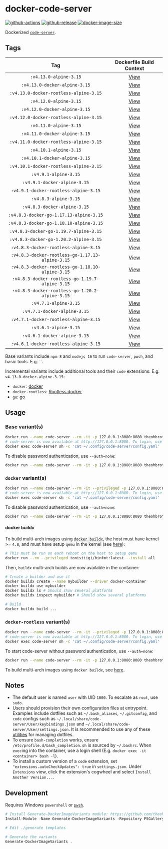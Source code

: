 # docker-code-server

[![github-actions](https://github.com/theohbrothers/docker-code-server/workflows/ci-master-pr/badge.svg)](https://github.com/theohbrothers/docker-code-server/actions)
[![github-release](https://img.shields.io/github/v/release/theohbrothers/docker-code-server?style=flat-square)](https://github.com/theohbrothers/docker-code-server/releases/)
[![docker-image-size](https://img.shields.io/docker/image-size/theohbrothers/docker-code-server/latest)](https://hub.docker.com/r/theohbrothers/docker-code-server)

Dockerized [`code-server`](https://github.com/coder/code-server).

## Tags

| Tag | Dockerfile Build Context |
|:-------:|:---------:|
| `:v4.13.0-alpine-3.15` | [View](variants/v4.13.0-alpine-3.15) |
| `:v4.13.0-docker-alpine-3.15` | [View](variants/v4.13.0-docker-alpine-3.15) |
| `:v4.13.0-docker-rootless-alpine-3.15` | [View](variants/v4.13.0-docker-rootless-alpine-3.15) |
| `:v4.12.0-alpine-3.15` | [View](variants/v4.12.0-alpine-3.15) |
| `:v4.12.0-docker-alpine-3.15` | [View](variants/v4.12.0-docker-alpine-3.15) |
| `:v4.12.0-docker-rootless-alpine-3.15` | [View](variants/v4.12.0-docker-rootless-alpine-3.15) |
| `:v4.11.0-alpine-3.15` | [View](variants/v4.11.0-alpine-3.15) |
| `:v4.11.0-docker-alpine-3.15` | [View](variants/v4.11.0-docker-alpine-3.15) |
| `:v4.11.0-docker-rootless-alpine-3.15` | [View](variants/v4.11.0-docker-rootless-alpine-3.15) |
| `:v4.10.1-alpine-3.15` | [View](variants/v4.10.1-alpine-3.15) |
| `:v4.10.1-docker-alpine-3.15` | [View](variants/v4.10.1-docker-alpine-3.15) |
| `:v4.10.1-docker-rootless-alpine-3.15` | [View](variants/v4.10.1-docker-rootless-alpine-3.15) |
| `:v4.9.1-alpine-3.15` | [View](variants/v4.9.1-alpine-3.15) |
| `:v4.9.1-docker-alpine-3.15` | [View](variants/v4.9.1-docker-alpine-3.15) |
| `:v4.9.1-docker-rootless-alpine-3.15` | [View](variants/v4.9.1-docker-rootless-alpine-3.15) |
| `:v4.8.3-alpine-3.15` | [View](variants/v4.8.3-alpine-3.15) |
| `:v4.8.3-docker-alpine-3.15` | [View](variants/v4.8.3-docker-alpine-3.15) |
| `:v4.8.3-docker-go-1.17.13-alpine-3.15` | [View](variants/v4.8.3-docker-go-1.17.13-alpine-3.15) |
| `:v4.8.3-docker-go-1.18.10-alpine-3.15` | [View](variants/v4.8.3-docker-go-1.18.10-alpine-3.15) |
| `:v4.8.3-docker-go-1.19.7-alpine-3.15` | [View](variants/v4.8.3-docker-go-1.19.7-alpine-3.15) |
| `:v4.8.3-docker-go-1.20.2-alpine-3.15` | [View](variants/v4.8.3-docker-go-1.20.2-alpine-3.15) |
| `:v4.8.3-docker-rootless-alpine-3.15` | [View](variants/v4.8.3-docker-rootless-alpine-3.15) |
| `:v4.8.3-docker-rootless-go-1.17.13-alpine-3.15` | [View](variants/v4.8.3-docker-rootless-go-1.17.13-alpine-3.15) |
| `:v4.8.3-docker-rootless-go-1.18.10-alpine-3.15` | [View](variants/v4.8.3-docker-rootless-go-1.18.10-alpine-3.15) |
| `:v4.8.3-docker-rootless-go-1.19.7-alpine-3.15` | [View](variants/v4.8.3-docker-rootless-go-1.19.7-alpine-3.15) |
| `:v4.8.3-docker-rootless-go-1.20.2-alpine-3.15` | [View](variants/v4.8.3-docker-rootless-go-1.20.2-alpine-3.15) |
| `:v4.7.1-alpine-3.15` | [View](variants/v4.7.1-alpine-3.15) |
| `:v4.7.1-docker-alpine-3.15` | [View](variants/v4.7.1-docker-alpine-3.15) |
| `:v4.7.1-docker-rootless-alpine-3.15` | [View](variants/v4.7.1-docker-rootless-alpine-3.15) |
| `:v4.6.1-alpine-3.15` | [View](variants/v4.6.1-alpine-3.15) |
| `:v4.6.1-docker-alpine-3.15` | [View](variants/v4.6.1-docker-alpine-3.15) |
| `:v4.6.1-docker-rootless-alpine-3.15` | [View](variants/v4.6.1-docker-rootless-alpine-3.15) |

Base variants include `npm 8` and `nodejs 16` to run `code-server`, `pwsh`, and basic tools. E.g. ``.

Incremental variants include additional tools and their `code` extensions. E.g. `v4.13.0-docker-alpine-3.15`:

- `docker`: [docker](https://docs.docker.com/engine/)
- `docker-rootless`: [Rootless docker](https://docs.docker.com/engine/security/rootless/)
- `go`: [go](https://go.dev)

## Usage

### Base variant(s)

```sh
docker run --name code-server --rm -it -p 127.0.0.1:8080:8080 theohbrothers/docker-code-server:
# code-server is now available at http://127.0.0.1:8080. To login, use the password in the config file: --bind-addr=0.0.0.0:8080 --auth=none --disable-telemetry --disable-update-check
docker exec code-server sh -c 'cat ~/.config/code-server/config.yaml'
```

To disable password authentication, use `--auth=none`:

```sh
docker run --name code-server --rm -it -p 127.0.0.1:8080:8080 theohbrothers/docker-code-server: --bind-addr=0.0.0.0:8080 --auth=none --disable-telemetry --disable-update-check
```

### `docker` variant(s)

```sh
docker run --name code-server --rm -it --privileged -p 127.0.0.1:8080:8080 theohbrothers/docker-code-server:v4.13.0-docker-alpine-3.15
# code-server is now available at http://127.0.0.1:8080. To login, use the password in the config file:
docker exec code-server sh -c 'cat ~/.config/code-server/config.yaml'
```

To disable password authentication, use `--auth=none`:

```sh
docker run --name code-server --rm -it -p 127.0.0.1:8080:8080 theohbrothers/docker-code-server:v4.13.0-docker-alpine-3.15 --bind-addr=0.0.0.0:8080 --auth=none --disable-telemetry --disable-update-check
```

#### docker buildx

To build multi-arch images using [`docker buildx`](https://docs.docker.com/engine/reference/commandline/buildx/), the host must have kernel >= `4.8`, and must have setup `qemu` in the kernel (see [here](https://github.com/docker/setup-qemu-action)):

```sh
# This must be run on each reboot on the host to setup qemu
docker run --rm --privileged tonistiigi/binfmt:latest --install all
```

Then, `buildx` multi-arch builds are now available in the container:

```sh
# Create a builder and use it
docker buildx create --name mybuilder --driver docker-container
docker buildx use mybuilder
docker buildx ls # Should show several platforms
docker buildx inspect mybuilder # Should show several platforms

# Build
docker buildx build ...
```

### `docker-rootless` variant(s)

```sh
docker run --name code-server --rm -it --privileged -p 127.0.0.1:8080:8080 theohbrothers/docker-code-server:v4.13.0-docker-rootless-alpine-3.15
# code-server is now available at http://127.0.0.1:8080. To login, use the password in the config file:
docker exec code-server sh -c 'cat ~/.config/code-server/config.yaml'
```

To start code-server without password authentication, use `--auth=none`:

```sh
docker run --name code-server --rm -it -p 127.0.0.1:8080:8080 theohbrothers/docker-code-server:v4.13.0-docker-rootless-alpine-3.15 --bind-addr=0.0.0.0:8080 --auth=none --disable-telemetry --disable-update-check
```

To build multi-arch images using `docker buildx`, see [here](#docker-buildx).

## Notes

- The default user is named `user` with UID `1000`. To escalate as `root`, use `sudo`.
- Users should provision their own configuration files at entrypoint. Examples include dotfiles such as `~/.bash_aliases`, `~/.gitconfig`, and `code` configs such as `~/.local/share/code-server/User/keybindings.json` and `~/.local/share/code-server/User/settings.json`. It is recommended to use any of these [utilities](https://dotfiles.github.io/utilities/) for managing dotfiles.
- To ensure `bash-completion` works, ensure `/etc/profile.d/bash_completion.sh` is sourced by `~/.bashrc`. When `exec`ing into the container, use a login shell (E.g. `docker exec -it <container> bash -l`).
- To install a custom version of a `code` extension, set `"extensions.autoCheckUpdates": true` in `settings.json`. Under `Extensions` view, click the extension's cogwheel and select `Install Another Version...`.

## Development

Requires Windows `powershell` or [`pwsh`](https://github.com/PowerShell/PowerShell).

```powershell
# Install Generate-DockerImageVariants module: https://github.com/theohbrothers/Generate-DockerImageVariants
Install-Module -Name Generate-DockerImageVariants -Repository PSGallery -Scope CurrentUser -Force -Verbose

# Edit ./generate templates

# Generate the variants
Generate-DockerImageVariants .
```
